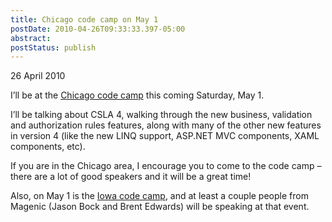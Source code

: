 ```yaml
---
title: Chicago code camp on May 1
postDate: 2010-04-26T09:33:33.397-05:00
abstract: 
postStatus: publish
---
```

26 April 2010

I’ll be at the [Chicago code camp](http://chicagocodecamp.com/) this coming Saturday, May 1.

I’ll be talking about CSLA 4, walking through the new business, validation and authorization rules features, along with many of the other new features in version 4 (like the new LINQ support, ASP.NET MVC components, XAML components, etc).

If you are in the Chicago area, I encourage you to come to the code camp – there are a lot of good speakers and it will be a great time!

Also, on May 1 is the [Iowa code camp](http://iowacodecamp.com/), and at least a couple people from Magenic (Jason Bock and Brent Edwards) will be speaking at that event.
